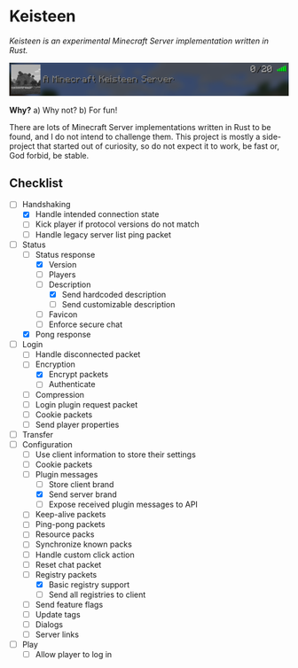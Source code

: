 # Keisteen
*Keisteen is an experimental Minecraft Server implementation written in Rust.*

![Server List](README/serverlist.png)

**Why?**
a) Why not?
b) For fun!

There are lots of Minecraft Server implementations written in Rust to be found, and I do not intend to challenge them. This project is mostly a side-project that started out of curiosity, so do not expect it to work, be fast or, God forbid, be stable.

## Checklist
- [ ] Handshaking
	- [x] Handle intended connection state
	- [ ] Kick player if protocol versions do not match
	- [ ] Handle legacy server list ping packet
- [ ] Status
	- [ ] Status response
		- [x] Version
		- [ ] Players
		- [ ] Description
			- [x] Send hardcoded description
			- [ ] Send customizable description
		- [ ] Favicon
		- [ ] Enforce secure chat
	- [x] Pong response
- [ ] Login
	- [ ] Handle disconnected packet
	- [ ] Encryption
		- [x] Encrypt packets
		- [ ] Authenticate
	- [ ] Compression
	- [ ] Login plugin request packet
	- [ ] Cookie packets
	- [ ] Send player properties
- [ ] Transfer
- [ ] Configuration
	- [ ] Use client information to store their settings
	- [ ] Cookie packets
	- [ ] Plugin messages
		- [ ] Store client brand
		- [x] Send server brand
		- [ ] Expose received plugin messages to API
	- [ ] Keep-alive packets
	- [ ] Ping-pong packets
	- [ ] Resource packs
	- [ ] Synchronize known packs
	- [ ] Handle custom click action
	- [ ] Reset chat packet
	- [ ] Registry packets
		- [x] Basic registry support
		- [ ] Send all registries to client
	- [ ] Send feature flags
	- [ ] Update tags
	- [ ] Dialogs
	- [ ] Server links
- [ ] Play
	- [ ] Allow player to log in
